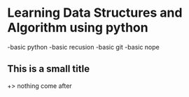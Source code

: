 # Learning Data Structures and Algorithm using python
-basic python
-basic recusion
-basic git
-basic nope

## This is a small title
+> nothing come after
